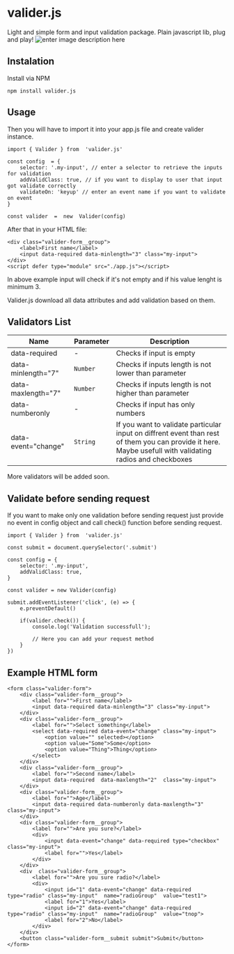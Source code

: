 # **valider.js**

Light and simple form and input validation package. Plain javascript lib, plug and play!
![enter image description here](https://i.ibb.co/pjLGBwV/sss.png)
## Instalation

Install via NPM

    npm install valider.js
## Usage
Then you will have to import it into your app.js file and create valider instance. 

    import { Valider } from  'valider.js'
    
    const config  = {
	    selector: '.my-input', // enter a selector to retrieve the inputs for validation
	    addValidClass: true, // if you want to display to user that input got validate correctly
	    validateOn: 'keyup' // enter an event name if you want to validate on event
    }

    const valider  =  new  Valider(config)
After that in your HTML file: 

    <div class="valider-form__group">
	    <label>First name</label>
	    <input data-required data-minlength="3" class="my-input">
    </div>
    <script defer type="module" src="./app.js"></script>
In above example input will check if it's not empty and if his value lenght is minimum 3. 

Valider.js download all data attributes and add validation based on them. 

## Validators List
|  Name| Parameter|Description|
|--|--|--|
| data-required | - |Checks if input is empty|
| data-minlength="7" | `Number` |Checks if inputs length is not lower than parameter|
| data-maxlength="7" | `Number` |Checks if inputs length is not higher than parameter|
| data-numberonly | - |Checks if input has only numbers|
| data-event="change" | `String` |If you want to validate particular input on diffrent event than rest of them you can provide it here. Maybe usefull with validating radios and checkboxes|

More validators will be added soon.


## Validate before sending request
If you want to make only one validation before sending request just provide no event in config object and call check() function before sending request.

    import { Valider } from  'valider.js'
    
    const submit = document.querySelector('.submit')
    
    const config = {
	    selector: '.my-input',
	    addValidClass: true,
    }

    const valider = new Valider(config)

    submit.addEventListener('click', (e) => {
	    e.preventDefault()
	    
	    if(valider.check()) {
		    console.log('Validation successfull');
		    
		    // Here you can add your request method
	    }
    })

## Example HTML form

    <form class="valider-form">
	    <div class="valider-form__group">
		    <label for="">First name</label>
			<input data-required data-minlength="3" class="my-input">
	    </div>
	    <div class="valider-form__group">
		    <label for="">Select something</label>
		    <select data-required data-event="change" class="my-input">
			    <option value="" selected></option>
			    <option value="Some">Some</option>
			    <option value="Thing">Thing</option>
		    </select>
	    </div>
	    <div class="valider-form__group">
		    <label for="">Second name</label>
		    <input data-required  data-maxlength="2"  class="my-input">
	    </div>
	    <div class="valider-form__group">
		    <label for="">Age</label>
		    <input data-required data-numberonly data-maxlength="3" class="my-input">
	    </div>
	    <div class="valider-form__group">
		    <label for="">Are you sure?</label>
		    <div>
			    <input data-event="change" data-required type="checkbox" class="my-input">
			    <label for="">Yes</label>
		    </div>
	    </div>
	    <div  class="valider-form__group">
		    <label for="">Are you sure radio?</label>
		    <div>
			    <input id="1" data-event="change" data-required type="radio" class="my-input"  name="radioGroup"  value="test1">
			    <label for="1">Yes</label>
			    <input id="2" data-event="change" data-required type="radio" class="my-input"  name="radioGroup"  value="tnop">
			    <label for="2">No</label>
		    </div>
		</div>
	    <button class="valider-form__submit submit">Submit</button> 
    </form>
    

